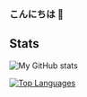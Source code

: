 ### こんにちは 👋



## Stats
![My GitHub stats](https://github-readme-stats.vercel.app/api?username=RA1NO3O&show_icons=true&theme=dracula)

[![Top Languages](https://github-readme-stats.vercel.app/api/top-langs/?username=RA1NO3O&theme=dracula)](https://github.com/anuraghazra/github-readme-stats)


<!--
**RA1NO3O/RA1NO3O** is a ✨ _special_ ✨ repository because its `README.md` (this file) appears on your GitHub profile.

Here are some ideas to get you started:

- 🔭 I’m currently working on ...
- 🌱 I’m currently learning ...
- 👯 I’m looking to collaborate on ...
- 🤔 I’m looking for help with ...
- 💬 Ask me about ...
- 📫 How to reach me: ...
- 😄 Pronouns: ...
- ⚡ Fun fact: ...
-->
